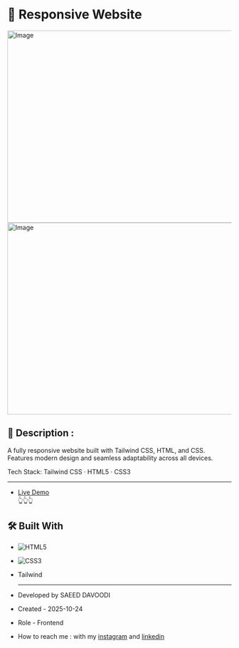 # 🎯 Responsive Website

<img width="1000" height="432" alt="Image" src="https://github.com/user-attachments/assets/b3f1c1d3-ce0c-4ffb-ae42-cf1b6585b162" />

<img width="1000" height="431" alt="Image" src="https://github.com/user-attachments/assets/4b3f10c4-ad72-4779-9c65-122b5fbbb930" />
  
## 📖 Description : 
A fully responsive website built with Tailwind CSS, HTML, and CSS. Features modern design and seamless adaptability across all devices.

Tech Stack: Tailwind CSS · HTML5 · CSS3
  
---
  
- [Live Demo](https://saeeddavoodi-dev.github.io/project-Tailwind2/) <br>
  👆👆👆
    
  
## 🛠️ Built With
- ![HTML5](https://img.shields.io/badge/HTML5-E34F26?style=flat&logo=html5&logoColor=white)
- ![CSS3](https://img.shields.io/badge/CSS3-1572B6?style=flat&logo=css3&logoColor=white)
- Tailwind
  
  ---
  
- Developed by SAEED DAVOODI

- Created - 2025-10-24

- Role - Frontend

- How to reach me : with my [instagram](https://www.instagram.com/saeed.davodi_dev?igsh=N2dpa2tucm05Ynpl) and [linkedin](https://www.linkedin.com/in/saeed-davoodi-127412368?utm_source=share&utm_campaign=share_via&utm_content=profile&utm_medium=android_app)






